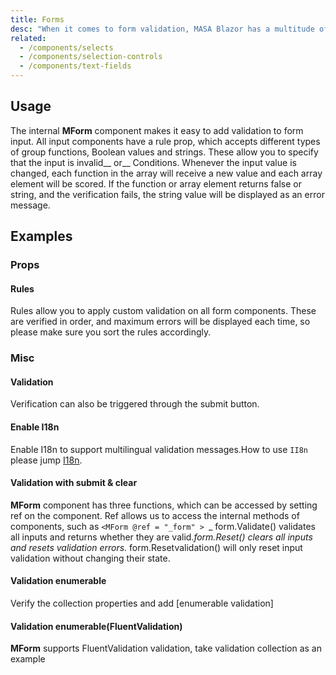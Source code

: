 ```yaml
---
title: Forms
desc: "When it comes to form validation, MASA Blazor has a multitude of integrations and baked in functionality."
related:
  - /components/selects
  - /components/selection-controls
  - /components/text-fields
---
```


## Usage

The internal **MForm** component makes it easy to add validation to form input. All input components have a rule prop, which accepts different types of group functions, Boolean values and strings. These allow you to specify that the input is invalid__ or__ Conditions. Whenever the input value is changed, each function in the array will receive a new value and each array element will be scored. If the function or array element returns false or string, and the verification fails, the string value will be displayed as an error message.

<forms-usage></forms-usage>

## Examples

### Props

#### Rules

Rules allow you to apply custom validation on all form components. These are verified in order, and  maximum  errors will be displayed each time, so please make sure you sort the rules accordingly.

<example file="" />

### Misc

#### Validation

Verification can also be triggered through the submit button.

<example file="" />

#### Enable I18n

Enable I18n to support multilingual validation messages.How to use `II8n` please jump [I18n](I18n/features/internationalization).

<example file="" />

#### Validation with submit & clear

**MForm** component has three functions, which can be accessed by setting ref on the component. Ref allows us to access the internal methods of components, such as `<MForm @ref = "_form" > `_ form.Validate() validates all inputs and returns whether they are valid._form.Reset() clears all inputs and resets validation errors._ form.Resetvalidation() will only reset input validation without changing their state.

<example file="" />

#### Validation enumerable

Verify the collection properties and add [enumerable validation]

<example file="" />

#### Validation enumerable(FluentValidation)

**MForm** supports FluentValidation validation, take validation collection as an example

<example file="" />